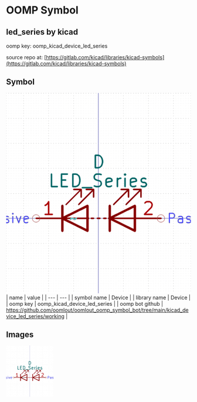 # OOMP Symbol  
## led_series  by kicad  
  
oomp key: oomp_kicad_device_led_series  
  
source repo at: [https://gitlab.com/kicad/libraries/kicad-symbols](https://gitlab.com/kicad/libraries/kicad-symbols)  
## Symbol  
  
[![working.png](working_600.png)](working.png)  
| name | value | 
| --- | --- | 
| symbol name | Device | 
| library name | Device | 
| oomp key | oomp_kicad_device_led_series | 
| oomp bot github | https://github.com/oomlout/oomlout_oomp_symbol_bot/tree/main/kicad_device_led_series/working | 
## Images  
  
[![working.png](working_140.png)](working.png)  

